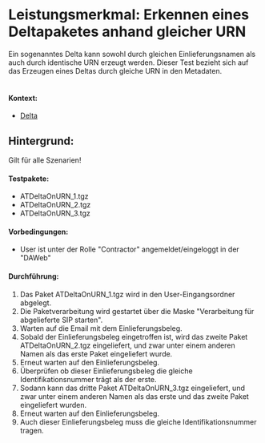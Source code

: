 # Leistungsmerkmal: Erkennen eines Deltapaketes anhand gleicher URN  

Ein sogenanntes Delta kann sowohl durch gleichen Einlieferungsnamen als auch durch identische URN erzeugt werden. Dieser Test bezieht sich auf das Erzeugen eines Deltas durch gleiche URN in den Metadaten.  
&nbsp;

#### Kontext:

* [Delta](the_delta_feature.md)

## Hintergrund:

Gilt für alle Szenarien!

#### Testpakete:

* ATDeltaOnURN_1.tgz
* ATDeltaOnURN_2.tgz
* ATDeltaOnURN_3.tgz

#### Vorbedingungen:

* User ist unter der Rolle "Contractor" angemeldet/eingeloggt in der "DAWeb"

#### Durchführung:

1. Das Paket ATDeltaOnURN_1.tgz wird in den User-Eingangsordner abgelegt.
1. Die Paketverarbeitung wird gestartet über die Maske "Verarbeitung für abgelieferte SIP starten".
1. Warten auf die Email mit dem Einlieferungsbeleg.
1. Sobald der Einlieferungsbeleg eingetroffen ist, wird das zweite Paket ATDeltaOnURN_2.tgz eingeliefert, und zwar unter einem anderen Namen als das erste Paket eingeliefert wurde.
1. Erneut warten auf den Einlieferungsbeleg.
1. Überprüfen ob dieser Einlieferungsbeleg die gleiche Identifikationsnummer trägt als der erste.
1. Sodann kann das dritte Paket ATDeltaOnURN_3.tgz eingeliefert, und zwar unter einem anderen Namen als das erste und das zweite Paket eingeliefert wurden.
1. Erneut warten auf den Einlieferungsbeleg.
1. Auch dieser Einlieferungsbeleg muss die gleiche Identifikationsnummer tragen.
